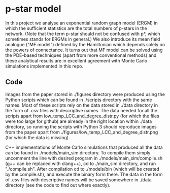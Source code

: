 # p-star model
In this project we analyse an exponential random graph model (ERGM) in which the sufficient statistics are the total numbers of p-stars in the network. (Note that the term p-star should not be confused with p*, which sometimes stands for ERGMs in general.) We also introduce its mean field analogue ("MF model") defined by the Hamiltonian which depends solely on the powers of connectance. It turns out that MF model can be solved using the PDE-based techniques (apart from more conventional methods) and these analytical results are in excellent agreement with Monte Carlo simulations implemented in this repo.

[comment]: <> (For better understanding see my PhD thesis available at ..., and https://github.com/OlegRS/ERGMs.)

## Code
Images from the paper stored in ./figures directory were produced using the Python scripts which can be found in ./scripts directory with the same names. Most of these scripts rely on the data stored in ./data directory in the form of .csv files with descriptive names. The data needed for all the scripts apart from low_temp_LCC_and_degree_distr.py (for which the files were too large for github) are already in the right location within ./data directory, so running the scripts with Python 3 should reproduce images from the paper apart from ./figures/low_temp_LCC_and_degree_distr.png (for which the data is missing). 

C++ implementations of Monte Carlo simulations that produced all the data can be found in ./models/main_sim directory. To compile them simply uncomment the line with desired program in ./models/main_sim/compile.sh (g++ can be replaced with clang++), cd to ./main_sim directory, and run "./compile.sh". After compilation cd to ./models/bin (which will be created by the compile.sh), and execute the binary form there. The data in the form of .csv files with descriptive names will be saved somewhere in ./data directory (see the code to find out where exactly).
